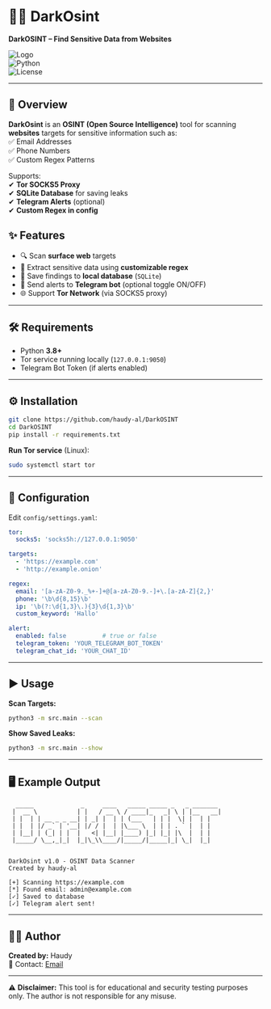 # 🕵️‍♂️ DarkOsint  
**DarkOSINT – Find Sensitive Data from Websites**  

![Logo](https://img.shields.io/badge/Status-Stable-green?style=flat-square)  
![Python](https://img.shields.io/badge/Python-3.8+-blue?style=flat-square)  
![License](https://img.shields.io/badge/License-MIT-yellow?style=flat-square)  

---

## 📌 Overview
**DarkOsint** is an **OSINT (Open Source Intelligence)** tool for scanning **websites** targets for sensitive information such as:  
✅ Email Addresses  
✅ Phone Numbers  
✅ Custom Regex Patterns  

Supports:  
✔ **Tor SOCKS5 Proxy**  
✔ **SQLite Database** for saving leaks  
✔ **Telegram Alerts** (optional)  
✔ **Custom Regex in config**  



## ✨ Features
- 🔍 Scan **surface web** targets  
- 🧩 Extract sensitive data using **customizable regex**  
- 📂 Save findings to **local database** (`SQLite`)  
- 🔔 Send alerts to **Telegram bot** (optional toggle ON/OFF)  
- 🌐 Support **Tor Network** (via SOCKS5 proxy)  

---

## 🛠 Requirements
- Python **3.8+**
- Tor service running locally (`127.0.0.1:9050`)
- Telegram Bot Token (if alerts enabled)

---

## ⚙️ Installation
```bash
git clone https://github.com/haudy-al/DarkOSINT
cd DarkOSINT
pip install -r requirements.txt
```

**Run Tor service** (Linux):
```bash
sudo systemctl start tor
```

---

## 📄 Configuration
Edit `config/settings.yaml`:
```yaml
tor:
  socks5: 'socks5h://127.0.0.1:9050'

targets:
  - 'https://example.com'
  - 'http://example.onion'

regex:
  email: '[a-zA-Z0-9._%+-]+@[a-zA-Z0-9.-]+\.[a-zA-Z]{2,}'
  phone: '\b\d{8,15}\b'
  ip: '\b(?:\d{1,3}\.){3}\d{1,3}\b'
  custom_keyword: 'Hallo'

alert:
  enabled: false          # true or false
  telegram_token: 'YOUR_TELEGRAM_BOT_TOKEN'
  telegram_chat_id: 'YOUR_CHAT_ID'
```

---

## ▶️ Usage
**Scan Targets:**
```bash
python3 -m src.main --scan
```

**Show Saved Leaks:**
```bash
python3 -m src.main --show
```

---

## 🖥 Example Output
```
  _____             _     ____   _____ _____ _   _ _______ 
 |  __ \           | |   / __ \ / ____|_   _| \ | |__   __|
 | |  | | __ _ _ __| | _| |  | | (___   | | |  \| |  | |   
 | |  | |/ _` | '__| |/ / |  | |\___ \  | | | . ` |  | |   
 | |__| | (_| | |  |   <| |__| |____) |_| |_| |\  |  | |   
 |_____/ \__,_|_|  |_|\_\\____/|_____/|_____|_| \_|  |_|   
                                                           

DarkOsint v1.0 - OSINT Data Scanner
Created by haudy-al

[+] Scanning https://example.com
[*] Found email: admin@example.com
[✓] Saved to database
[✓] Telegram alert sent!
```

---

## 🧑‍💻 Author
**Created by:** Haudy  
📧 Contact: [Email](muhamadhaudy25@gmail.com)

---

⚠️ **Disclaimer:** This tool is for educational and security testing purposes only. The author is not responsible for any misuse.
